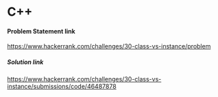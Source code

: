 # C++
#### Problem Statement link
https://www.hackerrank.com/challenges/30-class-vs-instance/problem
##### Solution link
https://www.hackerrank.com/challenges/30-class-vs-instance/submissions/code/46487878
